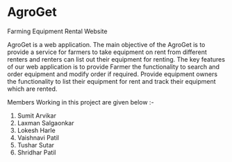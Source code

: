 # AgroGet
Farming Equipment Rental Website

AgroGet is a web application. 
The main objective of the AgroGet is to provide a service for farmers to take equipment on rent from different renters
and renters can list out their equipment for renting. 
The key features of our web application is to provide 
Farmer the functionality to search and order equipment and modify order if required. 
Provide equipment owners the functionality to list their equipment for rent and track their equipment which are rented.

Members Working in this project are given below :- 
1. Sumit Arvikar
2. Laxman Salgaonkar
3. Lokesh Harle
4. Vaishnavi Patil
5. Tushar Sutar 
6. Shridhar Patil
